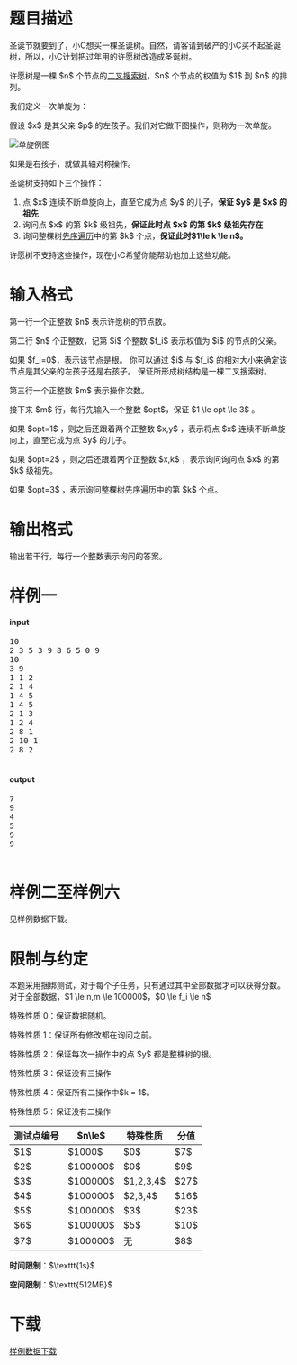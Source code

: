 # 题目描述

<p>圣诞节就要到了，小C想买一棵圣诞树。自然，请客请到破产的小C买不起圣诞树，所以，小C计划把过年用的许愿树改造成圣诞树。</p>
<p>许愿树是一棵 $n$ 个节点的<a href="https://baike.baidu.com/item/%E4%BA%8C%E5%8F%89%E6%90%9C%E7%B4%A2%E6%A0%91/7077855">二叉搜索树</a>，$n$ 个节点的权值为 $1$ 到 $n$ 的排列。</p>
<p>我们定义一次单旋为：</p>
<p>假设 $x$ 是其父亲 $p$ 的左孩子。我们对它做下图操作，则称为一次单旋。</p>
<p><img class="img-responsive center-block" src="/source/uoj/456/img/aHR0cHM6Ly9pbWcudW9qLmFjL3Byb2JsZW0vNDU2L2Rhbnh1YW4ucG5n.png" alt="单旋例图"/></p>
<p>如果是右孩子，就做其轴对称操作。</p>
<p>圣诞树支持如下三个操作：</p>
<ol><li>点 $x$ 连续不断单旋向上，直至它成为点 $y$ 的儿子，<strong>保证 $y$ 是 $x$ 的祖先</strong></li>
<li>询问点 $x$ 的第 $k$ 级祖先，<strong>保证此时点 $x$ 的第 $k$ 级祖先存在</strong></li>
<li>询问整棵树<a href="https://baike.baidu.com/item/%E5%85%88%E5%BA%8F%E9%81%8D%E5%8E%86/6442839">先序遍历</a>中的第 $k$ 个点，<strong>保证此时$1\le k \le n$。</strong></li>
</ol><p>许愿树不支持这些操作，现在小C希望你能帮助他加上这些功能。</p>

# 输入格式


<p>第一行一个正整数 $n$ 表示许愿树的节点数。</p>
<p>第二行 $n$ 个正整数，记第 $i$ 个整数 $f_i$ 表示权值为 $i$ 的节点的父亲。</p>
<p>如果 $f_i=0$，表示该节点是根。
你可以通过 $i$ 与 $f_i$ 的相对大小来确定该节点是其父亲的左孩子还是右孩子。
保证所形成树结构是一棵二叉搜索树。</p>
<p>第三行一个正整数 $m$ 表示操作次数。</p>
<p>接下来 $m$ 行，每行先输入一个整数 $opt$，保证 $1 \le opt \le 3$ 。</p>
<p>如果 $opt=1$ ，则之后还跟着两个正整数 $x,y$ ，表示将点 $x$ 连续不断单旋向上，直至它成为点 $y$ 的儿子。</p>
<p>如果 $opt=2$ ，则之后还跟着两个正整数 $x,k$ ，表示询问询问点 $x$ 的第 $k$ 级祖先。</p>
<p>如果 $opt=3$ ，表示询问整棵树先序遍历中的第 $k$ 个点。</p>

# 输出格式


<p>输出若干行，每行一个整数表示询问的答案。</p>

# 样例一


<h4>input</h4>
<pre>10
2 3 5 3 9 8 6 5 0 9 
10
3 9
1 1 2
2 1 4
1 4 5
1 4 5
2 1 3
1 2 4
2 8 1
2 10 1
2 8 2

</pre>

<h4>output</h4>
<pre>7
9
4
5
9
9

</pre>


# 样例二至样例六


<p>见样例数据下载。</p>

# 限制与约定


<p>本题采用捆绑测试，对于每个子任务，只有通过其中全部数据才可以获得分数。
对于全部数据，$1 \le n,m \le 100000$，$0 \le f_i \le n$</p>
<p>特殊性质 0：保证数据随机。</p>
<p>特殊性质 1：保证所有修改都在询问之前。</p>
<p>特殊性质 2：保证每次一操作中的点 $y$ 都是整棵树的根。</p>
<p>特殊性质 3：保证没有三操作</p>
<p>特殊性质 4：保证所有二操作中$k = 1$。</p>
<p>特殊性质 5：保证没有二操作</p>
 <div class="table-responsive">
<table class="table table-bordered table-text-center table-verticle-middle"><thead><tr><th>测试点编号</th><th>$n\le$</th><th>特殊性质</th><th>分值</th></tr></thead><tbody><tr><td>$1$</td><td>$1000$</td><td>$0$</td><td>$7$</td></tr><tr><td>$2$</td><td>$100000$</td><td>$0$</td><td>$9$</td></tr><tr><td>$3$</td><td>$100000$</td><td>$1,2,3,4$</td><td>$27$</td></tr><tr><td>$4$</td><td>$100000$</td><td>$2,3,4$</td><td>$16$</td></tr><tr><td>$5$</td><td>$100000$</td><td>$3$</td><td>$23$</td></tr><tr><td>$6$</td><td>$100000$</td><td>$5$</td><td>$10$</td></tr><tr><td>$7$</td><td>$100000$</td><td>无</td><td>$8$</td></tr></tbody></table></div>

<p><strong>时间限制</strong>：$\texttt{1s}$</p>
<p><strong>空间限制</strong>：$\texttt{512MB}$</p>

# 下载


<p><a href="/download.php?type=problem&amp;id=456">样例数据下载</a></p>
